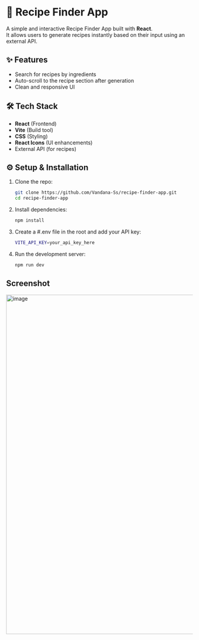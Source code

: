 # 🍳 Recipe Finder App

A simple and interactive Recipe Finder App built with **React**.  
It allows users to generate recipes instantly based on their input using an external API.  

## ✨ Features
- Search for recipes by ingredients 
- Auto-scroll to the recipe section after generation  
- Clean and responsive UI  

## 🛠️ Tech Stack
- **React** (Frontend)  
- **Vite** (Build tool)  
- **CSS** (Styling)  
- **React Icons** (UI enhancements)  
- External API (for recipes)  

## ⚙️ Setup & Installation
1. Clone the repo:
   ```bash
   git clone https://github.com/Vandana-Ss/recipe-finder-app.git
   cd recipe-finder-app
2. Install dependencies:
   ```bash
   npm install
3. Create a #.env file in the root and add your API key:
   ```bash
   VITE_API_KEY=your_api_key_here
4. Run the development server:
   ```bash
   npm run dev
   
## Screenshot
<img width="900" height="914" alt="image" src="https://github.com/user-attachments/assets/e0485386-e78e-4faa-89e7-4ec48d02d585" />



